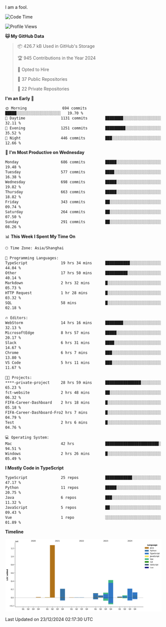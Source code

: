 I am a fool.

<!--START_SECTION:waka-->
![Code Time](http://img.shields.io/badge/Code%20Time-2%2C309%20hrs%2049%20mins-blue)

![Profile Views](http://img.shields.io/badge/Profile%20Views-3-blue)

**🐱 My GitHub Data** 

> 📦 426.7 kB Used in GitHub's Storage 
 > 
> 🏆 945 Contributions in the Year 2024
 > 
> 💼 Opted to Hire
 > 
> 📜 37 Public Repositories 
 > 
> 🔑 22 Private Repositories 
 > 
**I'm an Early 🐤** 

```text
🌞 Morning                694 commits         █████░░░░░░░░░░░░░░░░░░░░   19.70 % 
🌆 Daytime                1131 commits        ████████░░░░░░░░░░░░░░░░░   32.11 % 
🌃 Evening                1251 commits        █████████░░░░░░░░░░░░░░░░   35.52 % 
🌙 Night                  446 commits         ███░░░░░░░░░░░░░░░░░░░░░░   12.66 % 
```
📅 **I'm Most Productive on Wednesday** 

```text
Monday                   686 commits         █████░░░░░░░░░░░░░░░░░░░░   19.48 % 
Tuesday                  577 commits         ████░░░░░░░░░░░░░░░░░░░░░   16.38 % 
Wednesday                698 commits         █████░░░░░░░░░░░░░░░░░░░░   19.82 % 
Thursday                 663 commits         █████░░░░░░░░░░░░░░░░░░░░   18.82 % 
Friday                   343 commits         ██░░░░░░░░░░░░░░░░░░░░░░░   09.74 % 
Saturday                 264 commits         ██░░░░░░░░░░░░░░░░░░░░░░░   07.50 % 
Sunday                   291 commits         ██░░░░░░░░░░░░░░░░░░░░░░░   08.26 % 
```


📊 **This Week I Spent My Time On** 

```text
🕑︎ Time Zone: Asia/Shanghai

💬 Programming Languages: 
TypeScript               19 hrs 34 mins      ███████████░░░░░░░░░░░░░░   44.04 % 
Other                    17 hrs 50 mins      ██████████░░░░░░░░░░░░░░░   40.14 % 
Markdown                 2 hrs 32 mins       █░░░░░░░░░░░░░░░░░░░░░░░░   05.73 % 
HTTP Request             1 hr 28 mins        █░░░░░░░░░░░░░░░░░░░░░░░░   03.32 % 
SQL                      58 mins             █░░░░░░░░░░░░░░░░░░░░░░░░   02.18 % 

🔥 Editors: 
WebStorm                 14 hrs 16 mins      ████████░░░░░░░░░░░░░░░░░   32.13 % 
MicrosoftEdge            8 hrs 57 mins       █████░░░░░░░░░░░░░░░░░░░░   20.17 % 
Slack                    6 hrs 31 mins       ████░░░░░░░░░░░░░░░░░░░░░   14.67 % 
Chrome                   6 hrs 7 mins        ███░░░░░░░░░░░░░░░░░░░░░░   13.80 % 
VS Code                  5 hrs 11 mins       ███░░░░░░░░░░░░░░░░░░░░░░   11.67 % 

🐱‍💻 Projects: 
****-private-project     28 hrs 59 mins      ████████████████░░░░░░░░░   65.23 % 
fct-website              2 hrs 48 mins       ██░░░░░░░░░░░░░░░░░░░░░░░   06.32 % 
FIFA-Career-Dashboard    2 hrs 18 mins       █░░░░░░░░░░░░░░░░░░░░░░░░   05.18 % 
FIFA-Career-Dashboard-Fro2 hrs 7 mins        █░░░░░░░░░░░░░░░░░░░░░░░░   04.79 % 
Test                     2 hrs 6 mins        █░░░░░░░░░░░░░░░░░░░░░░░░   04.76 % 

💻 Operating System: 
Mac                      42 hrs              ████████████████████████░   94.51 % 
Windows                  2 hrs 26 mins       █░░░░░░░░░░░░░░░░░░░░░░░░   05.49 % 
```

**I Mostly Code in TypeScript** 

```text
TypeScript               25 repos            ████████████░░░░░░░░░░░░░   47.17 % 
Python                   11 repos            █████░░░░░░░░░░░░░░░░░░░░   20.75 % 
Java                     6 repos             ███░░░░░░░░░░░░░░░░░░░░░░   11.32 % 
JavaScript               5 repos             ██░░░░░░░░░░░░░░░░░░░░░░░   09.43 % 
Vue                      1 repo              ░░░░░░░░░░░░░░░░░░░░░░░░░   01.89 % 
```



**Timeline**

![Lines of Code chart](https://raw.githubusercontent.com/VeejaLiu/VeejaLiu/master/assets/bar_graph.png)


 Last Updated on 23/12/2024 02:17:30 UTC
<!--END_SECTION:waka-->
